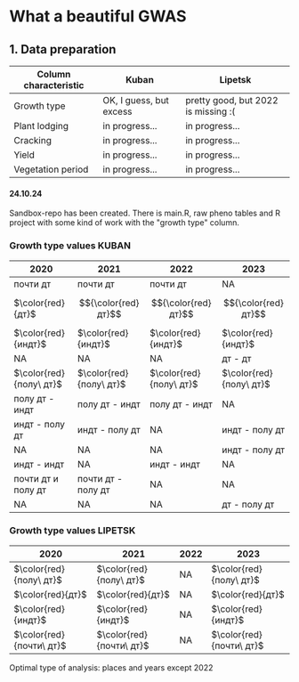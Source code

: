 # What a beautiful GWAS
## 1. Data preparation
| Column characteristic | Kuban | Lipetsk |
| --------------------- | ----- | --------|
| Growth type | OK, I guess, but excess | pretty good, but 2022 is missing :( |
| Plant lodging | in progress... | in progress... |
| Cracking | in progress... | in progress... |
| Yield | in progress... | in progress... |
| Vegetation period | in progress... | in progress... |

#### 24.10.24

Sandbox-repo has been created. There is main.R, raw pheno tables and R project with some kind of work with the "growth type" column.

### Growth type values KUBAN

| 2020 | 2021 | 2022 | 2023 |
| ---- | ---- | ---- | ---- |
| почти дт | почти дт | почти дт | NA |
| $\color{red}{дт}$ | $${\color{red}дт}$$ | $${\color{red}дт}$$ | $${\color{red}дт}$$ |
| $\color{red}{индт}$ | $\color{red}{индт}$ | $\color{red}{индт}$ | $\color{red}{индт}$ |
| NA | NA | NA | дт - дт |
| $\color{red}{полу\ дт}$ | $\color{red}{полу\ дт}$ | $\color{red}{полу\ дт}$ | $\color{red}{полу\ дт}$ |
| полу дт - индт | полу дт - индт | полу дт - индт | NA |
| индт - полу дт | индт - полу дт | NA | индт - полу дт |
| NA | NA | NA | индт - полу дт |
| индт - индт | NA | индт - индт | NA |
| почти дт и полу дт | почти дт - полу дт | NA | NA |
| NA | NA | NA | дт - полу дт |

### Growth type values LIPETSK

| 2020 | 2021 | 2022 | 2023 |
| ---- | ---- | ---- | ---- |
| $\color{red}{полу\ дт}$ | $\color{red}{полу\ дт}$ | NA | $\color{red}{полу\ дт}$ |
| $\color{red}{дт}$ | $\color{red}{дт}$ | NA | $\color{red}{дт}$ |
| $\color{red}{индт}$ | $\color{red}{индт}$ | NA | $\color{red}{индт}$ |
| $\color{red}{почти\ дт}$ | $\color{red}{почти\ дт}$ | NA | $\color{red}{почти\ дт}$ |

Optimal type of analysis: places and years except 2022
